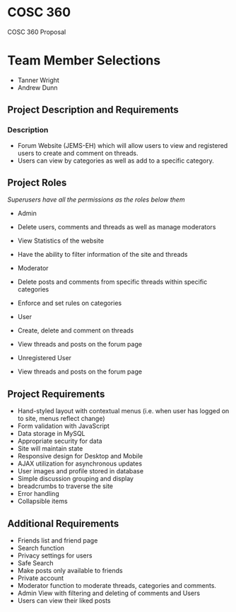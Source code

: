 # COSC 360
COSC 360 Proposal

# Team Member Selections 
  - Tanner Wright
  - Andrew Dunn

## Project Description and Requirements

  ### Description 
  
  - Forum Website (JEMS-EH) which will allow users to view and registered users to create and comment on threads. 
  - Users can view by categories as well as add to a specific category.

## Project Roles
   
*Superusers have all the permissions as the roles below them*
   
- Admin
- Delete users, comments and threads as well as manage moderators
- View Statistics of the website
- Have the ability to filter information of the site and threads
        
- Moderator 
- Delete posts and comments from specific threads within specific categories 
- Enforce and set rules on categories
        
- User 
- Create, delete and comment on threads
- View threads and posts on the forum page
        
- Unregistered User
- View threads and posts on the forum page
    
   
## Project Requirements 
- Hand-styled layout with contextual menus (i.e. when user has logged on to site, menus reflect change)
- Form validation with JavaScript
- Data storage in MySQL
- Appropriate security for data
- Site will maintain state
- Responsive design for Desktop and Mobile
- AJAX utilization for asynchronous updates 
- User images and profile stored in database
- Simple discussion grouping and display
- breadcrumbs to traverse the site
- Error handling 
- Collapsible items
   
## Additional Requirements 
- Friends list and friend page
- Search function 
- Privacy settings for users 
- Safe Search
- Make posts only available to friends
- Private account 
- Moderator function to moderate threads, categories and comments.
- Admin View with filtering and deleting of comments and Users
- Users can view their liked posts
    
   
